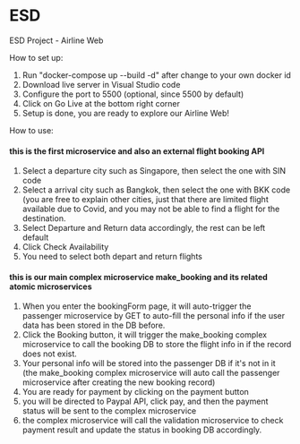 # ESD
ESD Project - Airline Web

How to set up:
1. Run "docker-compose up --build -d" after change to your own docker id
2. Download live server in Visual Studio code
3. Configure the port to 5500 (optional, since 5500 by default)
4. Click on Go Live at the bottom right corner
5. Setup is done, you are ready to explore our Airline Web!

How to use:
#### this is the first microservice and also an external flight booking API ####
1. Select a departure city such as Singapore, then select the one with SIN code 
2. Select a arrival city such as Bangkok, then select the one with BKK code (you are free to explain other cities, just that there are limited flight available due to Covid, and you may not be able to find a flight for the destination.
3. Select Departure and Return data accordingly, the rest can be left default
4. Click Check Availability
4. You need to select both depart and return flights 

#### this is our main complex microservice make_booking and its related atomic microservices ####
1. When you enter the bookingForm page, it will auto-trigger the passenger microservice by GET to auto-fill the personal info if the user data has been stored in the DB before.
2. Click the Booking button, it will trigger the make_booking complex microservice to call the booking DB to store the flight info in if the record does not exist. 
3. Your personal info will be stored into the passenger DB if it's not in it (the make_booking complex microservice will auto call the passenger microservice after creating the new booking record)
4. You are ready for payment by clicking on the payment button
5. you will be directed to Paypal API, click pay, and then the payment status will be sent to the complex microservice 
6. the complex microservice will call the validation microservice to check payment result and update the status in booking DB accordingly.
